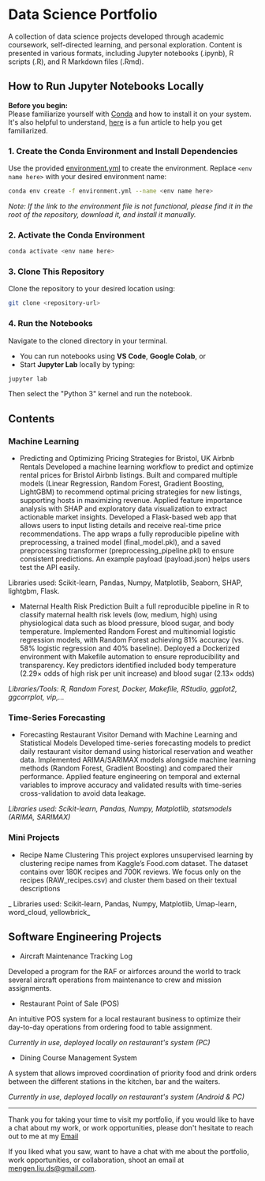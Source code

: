 # Data Science Portfolio

A collection of data science projects developed through academic coursework, self-directed learning, and personal exploration. Content is presented in various formats, including Jupyter notebooks (.ipynb), R scripts (.R), and R Markdown files (.Rmd).

## How to Run Jupyter Notebooks Locally

**Before you begin:**  
Please familiarize yourself with [Conda](https://docs.conda.io/projects/conda/en/latest/user-guide/install/index.html) and how to install it on your system.  
It's also helpful to understand, [here](https://medium.com/@pinareceaktan/what-is-this-virtual-environments-in-python-and-why-anyone-ever-needs-them-7e3e682f9d2) is a fun article to help you get familiarized.

### 1. Create the Conda Environment and Install Dependencies

Use the provided [environment.yml](./environment.yml) to create the environment. Replace `<env name here>` with your desired environment name:

```bash
conda env create -f environment.yml --name <env name here>
```

*Note: If the link to the environment file is not functional, please find it in the root of the repository, download it, and install it manually.*

### 2. Activate the Conda Environment

```bash
conda activate <env name here>
```

### 3. Clone This Repository

Clone the repository to your desired location using:

```bash
git clone <repository-url>
```

### 4. Run the Notebooks

Navigate to the cloned directory in your terminal.

- You can run notebooks using **VS Code**, **Google Colab**, or
- Start **Jupyter Lab** locally by typing:

```bash
jupyter lab
```

Then select the "Python 3" kernel and run the notebook.

## Contents

### Machine Learning

- Predicting and Optimizing Pricing Strategies for Bristol, UK Airbnb Rentals
Developed a machine learning workflow to predict and optimize rental prices for Bristol Airbnb listings. Built and compared multiple models (Linear Regression, Random Forest, Gradient Boosting, LightGBM) to recommend optimal pricing strategies for new listings, supporting hosts in maximizing revenue. Applied feature importance analysis with SHAP and exploratory data visualization to extract actionable market insights. Developed a Flask-based web app that allows users to input listing details and receive real-time price recommendations. The app wraps a fully reproducible pipeline with preprocessing, a trained model (final_model.pkl), and a saved preprocessing transformer (preprocessing_pipeline.pkl) to ensure consistent predictions. An example payload (payload.json) helps users test the API easily.

Libraries used: Scikit-learn, Pandas, Numpy, Matplotlib, Seaborn, SHAP, lightgbm, Flask.

- Maternal Health Risk Prediction
Built a full reproducible pipeline in R to classify maternal health risk levels (low, medium, high) using physiological data such as blood pressure, blood sugar, and body temperature. Implemented Random Forest and multinomial logistic regression models, with Random Forest achieving 81% accuracy (vs. 58% logistic regression and 40% baseline). Deployed a Dockerized environment with Makefile automation to ensure reproducibility and transparency. Key predictors identified included body temperature (2.29× odds of high risk per unit increase) and blood sugar (2.13× odds)

_Libraries/Tools: R, Random Forest, Docker, Makefile, RStudio, ggplot2, ggcorrplot, vip,..._

### Time-Series Forecasting

- Forecasting Restaurant Visitor Demand with Machine Learning and Statistical Models
Developed time-series forecasting models to predict daily restaurant visitor demand using historical reservation and weather data. Implemented ARIMA/SARIMAX models alongside machine learning methods (Random Forest, Gradient Boosting) and compared their performance. Applied feature engineering on temporal and external variables to improve accuracy and validated results with time-series cross-validation to avoid data leakage.

_Libraries used: Scikit-learn, Pandas, Numpy, Matplotlib, statsmodels (ARIMA, SARIMAX)_

### Mini Projects

- Recipe Name Clustering
This project explores unsupervised learning by clustering recipe names from Kaggle’s Food.com dataset. The dataset contains over 180K recipes and 700K reviews. We focus only on the recipes (RAW_recipes.csv) and cluster them based on their textual descriptions

_ Libraries used: Scikit-learn, Pandas, Numpy, Matplotlib, Umap-learn, word_cloud, yellowbrick_

## Software Engineering Projects

- Aircraft Maintenance Tracking Log

Developed a program for the RAF or airforces around the world to track several aircraft operations from maintenance to crew and mission assignments.

- Restaurant Point of Sale (POS)

An intuitive POS system for a local restaurant business to optimize their day-to-day operations from ordering food to table assignment. 

_Currently in use, deployed locally on restaurant's system (PC)_

- Dining Course Management System

A system that allows improved coordination of priority food and drink orders between the different stations in the kitchen, bar and the waiters.

_Currently in use, deployed locally on restaurant's system (Android & PC)_

---

Thank you for taking your time to visit my portfolio, if you would like to have a chat about my work, or work opportunities, please don't hesitate to reach out to me at my [Email](mailto:mengen.liu.ds@gmail.com)

If you liked what you saw, want to have a chat with me about the portfolio, work opportunities, or collaboration, shoot an email at mengen.liu.ds@gmail.com.

